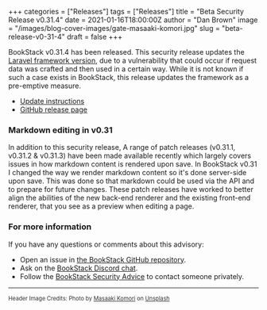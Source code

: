 +++
categories = ["Releases"]
tags = ["Releases"]
title = "Beta Security Release v0.31.4"
date = 2021-01-16T18:00:00Z
author = "Dan Brown"
image = "/images/blog-cover-images/gate-masaaki-komori.jpg"
slug = "beta-release-v0-31-4"
draft = false
+++

BookStack v0.31.4 has been released. This security release updates the [Laravel framework version](https://blog.laravel.com/security-laravel-62012-7303-released), due to a vulnerability that could occur if request data was crafted and then used in a certain way. While it is not known if such a case exists in BookStack, this release updates the framework as a pre-emptive measure.

* [Update instructions](https://www.bookstackapp.com/docs/admin/updates)
* [GitHub release page](https://github.com/BookStackApp/BookStack/releases/tag/v0.31.4)

### Markdown editing in v0.31

In addition to this security release, A range of patch releases (v0.31.1, v0.31.2 & v0.31.3) have been made available recently
which largely covers issues in how markdown content is rendered upon save. In BookStack v0.31 I changed the way we render
markdown content so it's done server-side upon save. This was done so that markdown could be used via the API and to prepare for future changes. These patch releases have worked to better align the abilities of the new back-end renderer and the existing front-end renderer, that you see as a preview when editing a page.

### For more information

If you have any questions or comments about this advisory:
* Open an issue in [the BookStack GitHub repository](BookStackApp/BookStack/issues).
* Ask on the [BookStack Discord chat](https://discord.gg/ztkBqR2).
* Follow the [BookStack Security Advice](https://github.com/BookStackApp/BookStack#-security) to contact someone privately.

----

<span style="font-size: 0.8em;opacity:0.9;">Header Image Credits: <span>Photo by <a href="https://unsplash.com/@gaspanik?utm_source=unsplash&amp;utm_medium=referral&amp;utm_content=creditCopyText">Masaaki Komori</a> on <a href="https://unsplash.com/s/photos/gate?utm_source=unsplash&amp;utm_medium=referral&amp;utm_content=creditCopyText">Unsplash</a></span></span>

